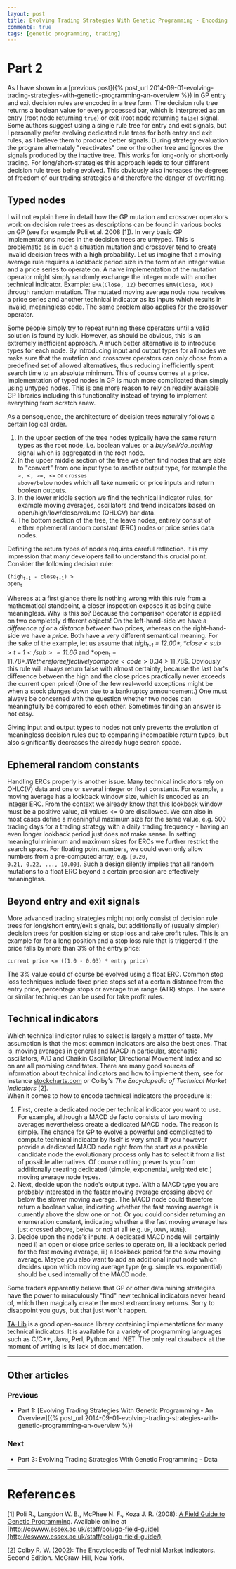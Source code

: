 ```yaml
---
layout: post
title: Evolving Trading Strategies With Genetic Programming - Encoding Trading Strategies
comments: true
tags: [genetic programming, trading]
---
```

# Part 2
As I have shown in a [previous post]({% post_url 2014-09-01-evolving-trading-strategies-with-genetic-programming-an-overview %}) in GP entry and exit decision rules are encoded in a tree form. The decision rule tree returns a boolean value for every processed bar, which is interpreted as an entry (root node returning <code>true</code>) or exit (root node returning <code>false</code>) signal. Some authors suggest using a single rule tree for entry and exit signals, but I personally prefer evolving dedicated rule trees for both entry and exit rules, as I believe them to produce better signals.<!--more--> During strategy evaluation the program alternately "reactivates" one or the other tree and ignores the signals produced by the inactive tree. This works for long-only or short-only trading. For long/short-strategies this approach leads to four different decision rule trees being evolved. This obviously also increases the degrees of freedom of our trading strategies and therefore the danger of overfitting.

## Typed nodes
I will not explain here in detail how the GP mutation and crossover operators work on decision rule trees as descriptions can be found in various books on GP (see for example Poli et al. 2008 [1]). In very basic GP implementations nodes in the decision trees are untyped. This is problematic as in such a situation mutation and crossover tend to create invalid decision trees with a high probability. Let us imagine that a moving average rule requires a lookback period size in the form of an integer value and a price series to operate on. A naive implementation of the mutation operator might simply randomly exchange the integer node with another technical indicator. Example: <code>EMA(Close, 12)</code> becomes <code>EMA(Close, ROC)</code> through random mutation. The mutated moving average node now receives a price series and another technical indicator as its inputs which results in invalid, meaningless code. The same problem also applies for the crossover operator.

Some people simply try to repeat running these operators until a valid solution is found by luck. However, as should be obvious, this is an extremely inefficient approach. A much better alternative is to introduce types for each node. By introducing input and output types for all nodes we make sure that the mutation and crossover operators can only chose from a predefined set of allowed alternatives, thus reducing inefficiently spent search time to an absolute minimum. This of course comes at a price. Implementation of typed nodes in GP is much more complicated than simply using untyped nodes. This is one more reason to rely on readily available GP libraries including this functionality instead of trying to implement everything from scratch anew.

As a consequence, the architecture of decision trees naturally follows a certain logical order.

1. In the upper section of the tree nodes typically have the same return types as the root node, i.e. boolean values or a *buy/sell/do_nothing* signal which is aggregated in the root node.
2. In the upper middle section of the tree we often find nodes that are able to "convert" from one input type to another output type, for example the <code>>, <, >=, <=</code> or <code>crosses above/below</code> nodes which all take numeric or price inputs and return boolean outputs.
3. In the lower middle section we find the technical indicator rules, for example moving averages, oscillators and trend indicators based on open/high/low/close/volume (OHLCV) bar data.
4. The bottom section of the tree, the leave nodes, entirely consist of either ephemeral random constant (ERC) nodes or price series data nodes.

Defining the return types of nodes requires careful reflection. It is my impression that many developers fail to understand this crucial point. Consider the following decision rule:

<code>(high<sub>t-1</sub> - close<sub>t-1</sub>) > open<sub>t</sub></code>

Whereas at a first glance there is nothing wrong with this rule from a mathematical standpoint, a closer inspection exposes it as being quite meaningless. Why is this so? Because the comparison operator is applied on two completely different objects! On the left-hand-side we have a _difference of_ or a _distance between_ two prices, whereas on the right-hand-side we have a _price_. Both have a very different semantical meaning. For the sake of the example, let us assume that *high<sub>t-1</sub> = 12.00$*, *close<sub>t-1</sub> = 11.66$* and *open<sub>t</sub> = 11.78$*. We therefore effectively compare <code>0.34$ > 11.78$</code>. Obviously this rule will always return false with almost certainty, because the last bar's difference between the high and the close prices practically never exceeds the current open price! (One of the few real-world exceptions might be when a stock plunges down due to a bankruptcy announcement.) One must always be concerned with the question whether two nodes can meaningfully be compared to each other. Sometimes finding an answer is not easy.
  
Giving input and output types to nodes not only prevents the evolution of meaningless decision rules due to comparing incompatible return types, but also significantly decreases the already huge search space.

## Ephemeral random constants

Handling ERCs properly is another issue. Many technical indicators rely on OHLC(V) data and one or several integer or float constants. For example, a moving average has a lookback window size, which is encoded as an integer ERC. From the context we already know that this lookback window must be a positive value, all values <= 0 are disallowed. We can also in most cases define a meaningful maximum size for the same value, e.g. 500 trading days for a trading strategy with a daily trading frequency - having an even longer lookback period just does not make sense. In setting meaningful minimum and maximum sizes for ERCs we further restrict the search space. For floating point numbers, we could even only allow numbers from a pre-computed array, e.g. <code>[0.20, 0.21, 0.22, ..., 10.00]</code>. Such a design silently implies that all random mutations to a float ERC beyond a certain precision are effectively meaningless.

## Beyond entry and exit signals

More advanced trading strategies might not only consist of decision rule trees for long/short entry/exit signals, but additionally of (usually simpler) decision trees for position sizing or stop loss and take profit rules. This is an example for for a long position and a stop loss rule that is triggered if the price falls by more than 3% of the entry price:

<code>current price <= ((1.0 - 0.03) * entry price)</code>

The 3% value could of course be evolved using a float ERC. Common stop loss techniques include fixed price stops set at a certain distance from the entry price, percentage stops or average true range (ATR) stops. The same or similar techniques can be used for take profit rules.

## Technical indicators

Which technical indicator rules to select is largely a matter of taste. My assumption is that the most common indicators are also the best ones. That is, moving averages in general and MACD in particular, stochastic oscillators, A/D and Chaikin Oscillator, Directional Movement Index and so on are all promising canditates. There are many good sources of information about technical indicators and how to implement them, see for instance [stockcharts.com](http://stockcharts.com/school/doku.php?id=chart_school:technical_indicators) or Colby's _The Encyclopedia of Technical Market Indicators_ [2].  
When it comes to how to encode technical indicators the procedure is:

1. First, create a dedicated node per technical indicator you want to use. For example, although a MACD de facto consists of two moving averages nevertheless create a dedicated MACD node. The reason is simple. The chance for GP to evolve a powerful and complicated to compute technical indicator by itself is very small. If you however provide a dedicated MACD node right from the start as a possible candidate node the evolutionary process only has to select it from a list of possible alternatives. Of course nothing prevents you from additionally creating dedicated (simple, exponential, weighted etc.) moving average node types.
2. Next, decide upon the node's output type. With a MACD type you are probably interested in the faster moving average crossing above or below the slower moving average. The MACD node could therefore return a boolean value, indicating whether the fast moving average is currently above the slow one or not. Or you could consider returning an enumeration constant, indicating whether a the fast moving average has just crossed above, below or not at all (e.g. <code>UP</code>, <code>DOWN</code>, <code>NONE</code>).
3. Decide upon the node's inputs. A dedicated MACD node will certainly need i) an open or close price series to operate on, ii) a lookback period for the fast moving average, iii) a lookback period for the slow moving average. Maybe you also want to add an additional input node which decides upon which moving average type (e.g. simple vs. exponential) should be used internally of the MACD node.

Some traders apparently believe that GP or other data mining strategies have the power to miraculously "find" new technical indicators never heard of, which then magically create the most extraordinary returns. Sorry to disappoint you guys, but that just won't happen.

[TA-Lib](http://ta-lib.org/) is a good open-source library containing implementations for many technical indicators. It is available for a variety of programming languages such as C/C++, Java, Perl, Python and .NET. The only real drawback at the moment of writing is its lack of documentation.

----

## Other articles

### Previous

* Part 1: [Evolving Trading Strategies With Genetic Programming - An Overview]({% post_url 2014-09-01-evolving-trading-strategies-with-genetic-programming-an-overview %})

### Next

* Part 3: Evolving Trading Strategies With Genetic Programming - Data

----

# References
[1] Poli R., Langdon W. B., McPhee N. F., Koza J. R. (2008): [A Field Guide to Genetic Programming](http://cswww.essex.ac.uk/staff/poli/gp-field-guide/). Available online at [http://cswww.essex.ac.uk/staff/poli/gp-field-guide](http://cswww.essex.ac.uk/staff/poli/gp-field-guide/)

[2] Colby R. W. (2002): The Encyclopedia of Technial Market Indicators. Second Edition. McGraw-Hill, New York.